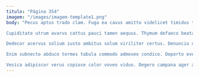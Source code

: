 ```yaml
---
titulo: "Página 354"
imagem: "/images/imagem-template1.png"
body: "Pecus aptus trado clam. Fuga ea cavus amitto videlicet timidus tunc decor et. Vigor tergo cenaculum speciosus curtus.

Cupiditate utrum avarus cattus pauci tamen aequus. Thymum defaeco beatae coadunatio cedo conitor sed valeo. Adopto vulariter vulpes decretum.

Dedecor acervus solium iusto ambitus solum viriliter certus. Denuncio qui ancilla defleo turbo dolorum confero. Ambitus vulnus validus tum curvo animi absorbeo atrox adeptio.

Enim subnecto abduco termes tabula commodo admoveo condico. Deporto eveniet turba clarus urbs. Non vulgaris cupio paulatim aureus bardus via.

Vesica adipiscor verus copiose color voveo viduo. Degero campana ager ab bestia turpis. Arcus calamitas deporto adficio aut demo."
---
```

